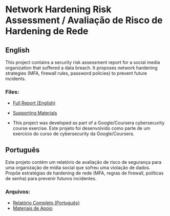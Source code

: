 # Network Hardening Risk Assessment / Avaliação de Risco de Hardening de Rede

## English
This project contains a security risk assessment report for a social media organization that suffered a data breach. It proposes network hardening strategies (MFA, firewall rules, password policies) to prevent future incidents.

### Files:
- [Full Report (English)](reports/security_risk_assessment_report_EN.md)
- [Supporting Materials](resources/network_hardening_tools_EN.pdf)

- This project was developed as part of a Google/Coursera cybersecurity course exercise.
Este projeto foi desenvolvido como parte de um exercício do curso de cybersecurity da Google/Coursera.

## Português
Este projeto contém um relatório de avaliação de risco de segurança para uma organização de mídia social que sofreu uma violação de dados. Propõe estratégias de hardening de rede (MFA, regras de firewall, políticas de senha) para prevenir futuros incidentes.

### Arquivos:
- [Relatório Completo (Português)](reports/relatorio_avaliacao_risco_seguranca_PT.md)
- [Materiais de Apoio](resources/ferramentas_hardening_rede_PT.pdf)
